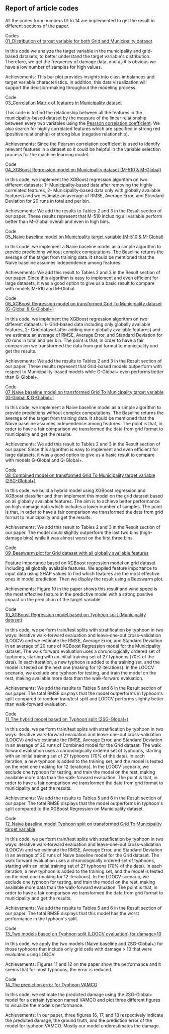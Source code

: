 ## Report of article codes 

All the codes from numbers 01 to 14 are implemented to get the result in different sections of the paper.


Codes <br />
[01_Distribution of target variable for both Grid and Municipality dataset](01_Distribution_of_%Damage(Fig2_paper).ipynb) <br />

In this code we analyze the target variable in the municipality and grid-based datasets, to better understand the target variable's distribution. Therefore, we get the frequency of damage data, and as it is obvious we have a low number of samples for high values.

Achievements: This bar plot provides insights into class imbalances and target variable characteristics. In addition, this data visualization will support the decision-making throughout the modeling process.

Code <br />
[03_Correlation Matrix of features in Municipality dataset](03_Correlation_Matrix.ipynb)

This code is to find the relationship between all the features in the municipality-based dataset by the measure of the linear relationship between every two variables using the [Pearson correlation coefficient](https://en.wikipedia.org/wiki/Pearson_correlation_coefficient). We also search for highly correlated features which are specified in strong red (positive relationship) or strong blue (negative relationship).

Achievements: Since the Pearson correlation coefficient is used to identify relevant features in a dataset so it could be helpful in the variable selection process for the machine learning model.

Code <br />
[04_XGBoost Regression model on Municipality dataset (M-510 & M-Global)](04_Municipality_regression_model.ipynb)

In this code, we implement the XGBoost regression algorithm on two different datasets: 1- Municipality-based data after removing the highly correlated features, 2- Municipality-based data only with globally available features) and we estimate an average of RMSE, Average Error, and Standard Deviation for 20 runs in total and per bin.

Achievements: We add the results to Tables 2 and 3 in the Result section of our paper.
These results represent that M-510 including all variable perform better than M-Global overall and even in high bins.

Code <br />
[05_Naive baseline model on Municipality target variable (M-510 & M-Global)](05_Municipality_naive_baseline.ipynb)

In this code, we implement a Naive baseline model as a simple algorithm to provide predictions without complex computations. The Baseline returns the average of the target from training data. It should be mentioned that the Naive baseline assumes independence among features.

Achievements: We add this result to Tables 2 and 3 in the Result section of our paper.
Since this algorithm is easy to implement and even efficient for large datasets, it was a good option to give us a basic result to compare with models M-510 and M-Global.

Code <br />
[06_XGBoost Regression model on transformed Grid To Municipality dataset (G-Global & G-Global+)](06_grid_To_mun_regression_model.ipynb)

In this code, we implement the XGBoost regression algorithm on two different datasets: 1- Grid-based data including only globally available features, 2- Grid dataset after adding more globally available features) and we estimate an average of RMSE, Average Error, and Standard Deviation for 20 runs in total and per bin. The point is that, in order to have a fair comparison we transformed the data from grid format to municipality and get the results.

Achievements: We add the results to Tables 2 and 3 in the Result section of our paper.
These results represent that Grid-based models outperform with respect to Municipality-based models while G-Global+ even performs better than G-Global+.

Code <br />
[07_Naive baseline model on transformed Grid To Municipality target variable (G-Global & G-Global+)](07_grid_To_mun_naive_baseline.ipynb)

In this code, we implement a Naive baseline model as a simple algorithm to provide predictions without complex computations. The Baseline returns the average of the target from training data. It should be mentioned that the Naive baseline assumes independence among features. The point is that, in order to have a fair comparison we transformed the data from grid format to municipality and get the results.

Achievements: We add this result to Tables 2 and 3 in the Result section of our paper.
Since this algorithm is easy to implement and even efficient for large datasets, it was a good option to give us a basic result to compare with models G-Global and G-Global+.

Code <br />
[08_Combined model on transformed Grid To Municipality target variable (2SG-Global+)](08_grid_To_mun_2SG-Global+.ipynb)

In this code, we build a hybrid model using XGBoost regression and XGBoost classifier and then implement this model on the grid dataset based on all globally available features. The aim is to achieve better performance on high-damage data which includes a lower number of samples. The point is that, in order to have a fair comparison we transformed the data from grid format to municipality and get the results.

Achievements: We add this result to Tables 2 and 3 in the Result section of our paper. The model could slightly outperform the last two bins (high-damage bins) while it was almost worst on the first three bins.

Code <br />
[09_Beeswarm plot for Grid dataset with all globally available features](09_Beeswarm_plot_G-Global+.ipynb)

Feature Importance based on XGBoost regression model on grid dataset including all globally available features. We applied feature importance to input data using SHAP values to find which features are the most effective ones in model prediction. Then we display the result using a Beeswarm plot.

Achievements: Figure 10 in the paper shows this result and wind speed is the most effective feature in the predictive model with a strong positive impact on the prediction of the target variable.

Code <br />
[10_XGBoost Regression model based on Typhoon split (Municipality dataset)](10_TyphoonSplit_510Model.ipynb)

In this code, we perform train/test splits with stratification by typhoon in two ways: iterative walk-forward evaluation and leave-one-out cross-validation (LOOCV) and we estimate the RMSE, Average Error, and Standard Deviation in an average of 20 runs of XGBoost Regression model for the Municipality dataset.
The walk forward evaluation uses a chronologically ordered set of typhoons, starting with an initial training set of 27 typhoons (70% of the data). In each iteration, a new typhoon is added to the training set, and the model is tested on the next one (making for 12 iterations). In the LOOCV scenario, we exclude one typhoon for testing, and train the model on the rest, making available more data than the walk-forward evaluation.

Achievements: We add the results to Tables 5 and 6 in the Result section of our paper. The total RMSE displays that the model outperforms in typhoon's split compared to random train/test split and LOOCV performs slightly better than walk-forward evaluation.

Code <br />
[11_The hybrid model based on Typhoon split (2SG-Global+)](11_TyphoonSplit_2SG-Global+.ipynb)

In this code, we perform train/test splits with stratification by typhoon in two ways: iterative walk-forward evaluation and leave-one-out cross-validation (LOOCV) and we estimate the RMSE, Average Error, and Standard Deviation in an average of 20 runs of Combined model for the Grid dataset.
The walk forward evaluation uses a chronologically ordered set of typhoons, starting with an initial training set of 27 typhoons (70% of the data). In each iteration, a new typhoon is added to the training set, and the model is tested on the next one (making for 12 iterations). In the LOOCV scenario, we exclude one typhoon for testing, and train the model on the rest, making available more data than the walk-forward evaluation. 
The point is that, in order to have a fair comparison we transformed the data from grid format to municipality and get the results.

Achievements: We add the results to Tables 5 and 6 in the Result section of our paper. The total RMSE displays that the model outperforms in typhoon's split compared to the XGBoost Regression on Municipality dataset.

Code <br />
[12_Naive baseline model Typhoon split on transformed Grid To Municipality target variable](12_TyphoonSplit_naive_baseline.ipynb)

In this code, we perform train/test splits with stratification by typhoon in two ways: iterative walk-forward evaluation and leave-one-out cross-validation (LOOCV) and we estimate the RMSE, Average Error, and Standard Deviation in an average of 20 runs of Naive baseline model for the Grid dataset.
The walk forward evaluation uses a chronologically ordered set of typhoons, starting with an initial training set of 27 typhoons (70% of the data). In each iteration, a new typhoon is added to the training set, and the model is tested on the next one (making for 12 iterations). In the LOOCV scenario, we exclude one typhoon for testing, and train the model on the rest, making available more data than the walk-forward evaluation.
The point is that, in order to have a fair comparison we transformed the data from grid format to municipality and get the results.

Achievements: We add the results to Tables 5 and 6 in the Result section of our paper. The total RMSE displays that this model has the worst performance in the typhoon's split.

Code <br />
[13_Two models based on Typhoon split (LOOCV evaluation) for damage>10](13_RMSE&Ave_damage>10_LOOCV.ipynb)

In this code, we apply the two models (Naive baseline and 2SG-Global+) for those typhoons that include only grid cells with damage > 10 that were evaluated using LOOCV.

Achievements: Figures 11 and 12 on the paper show the performance and it seems that for most typhoons, the error is reduced.

Code <br />
[14_The prediction error for Typhoon VAMCO](14_Typhoon(VAMCO)_prediction_error.ipynb)

In this code, we estimate the predicted damage using the 2SG-Global+ model for a certain typhoon named VAMCO and plot three different figures to visualize the model's performance.

Achievements: In our paper, three figures 16, 17, and 18 respectively indicate the predicted damage, the ground truth, and the prediction error of the model for typhoon VAMCO. Mostly our model underestimates the damage. 
